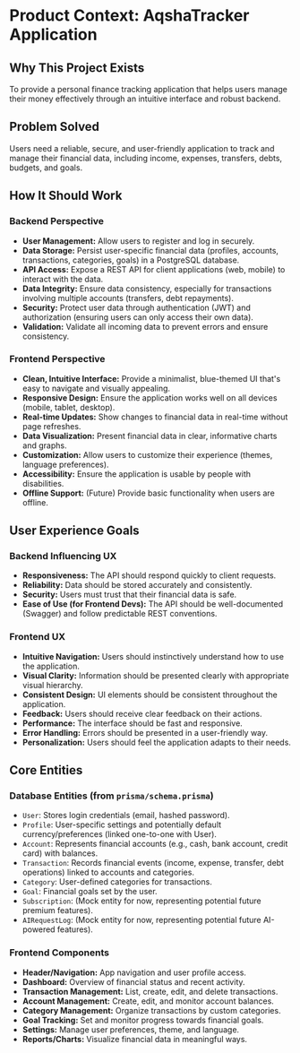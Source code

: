 # Product Context: AqshaTracker Application

## Why This Project Exists

To provide a personal finance tracking application that helps users manage their money effectively through an intuitive interface and robust backend.

## Problem Solved

Users need a reliable, secure, and user-friendly application to track and manage their financial data, including income, expenses, transfers, debts, budgets, and goals.

## How It Should Work

### Backend Perspective
- **User Management:** Allow users to register and log in securely.
- **Data Storage:** Persist user-specific financial data (profiles, accounts, transactions, categories, goals) in a PostgreSQL database.
- **API Access:** Expose a REST API for client applications (web, mobile) to interact with the data.
- **Data Integrity:** Ensure data consistency, especially for transactions involving multiple accounts (transfers, debt repayments).
- **Security:** Protect user data through authentication (JWT) and authorization (ensuring users can only access their own data).
- **Validation:** Validate all incoming data to prevent errors and ensure consistency.

### Frontend Perspective
- **Clean, Intuitive Interface:** Provide a minimalist, blue-themed UI that's easy to navigate and visually appealing.
- **Responsive Design:** Ensure the application works well on all devices (mobile, tablet, desktop).
- **Real-time Updates:** Show changes to financial data in real-time without page refreshes.
- **Data Visualization:** Present financial data in clear, informative charts and graphs.
- **Customization:** Allow users to customize their experience (themes, language preferences).
- **Accessibility:** Ensure the application is usable by people with disabilities.
- **Offline Support:** (Future) Provide basic functionality when users are offline.

## User Experience Goals

### Backend Influencing UX
- **Responsiveness:** The API should respond quickly to client requests.
- **Reliability:** Data should be stored accurately and consistently.
- **Security:** Users must trust that their financial data is safe.
- **Ease of Use (for Frontend Devs):** The API should be well-documented (Swagger) and follow predictable REST conventions.

### Frontend UX
- **Intuitive Navigation:** Users should instinctively understand how to use the application.
- **Visual Clarity:** Information should be presented clearly with appropriate visual hierarchy.
- **Consistent Design:** UI elements should be consistent throughout the application.
- **Feedback:** Users should receive clear feedback on their actions.
- **Performance:** The interface should be fast and responsive.
- **Error Handling:** Errors should be presented in a user-friendly way.
- **Personalization:** Users should feel the application adapts to their needs.

## Core Entities

### Database Entities (from `prisma/schema.prisma`)
- `User`: Stores login credentials (email, hashed password).
- `Profile`: User-specific settings and potentially default currency/preferences (linked one-to-one with User).
- `Account`: Represents financial accounts (e.g., cash, bank account, credit card) with balances.
- `Transaction`: Records financial events (income, expense, transfer, debt operations) linked to accounts and categories.
- `Category`: User-defined categories for transactions.
- `Goal`: Financial goals set by the user.
- `Subscription`: (Mock entity for now, representing potential future premium features).
- `AIRequestLog`: (Mock entity for now, representing potential future AI-powered features).

### Frontend Components
- **Header/Navigation:** App navigation and user profile access.
- **Dashboard:** Overview of financial status and recent activity.
- **Transaction Management:** List, create, edit, and delete transactions.
- **Account Management:** Create, edit, and monitor account balances.
- **Category Management:** Organize transactions by custom categories.
- **Goal Tracking:** Set and monitor progress towards financial goals.
- **Settings:** Manage user preferences, theme, and language.
- **Reports/Charts:** Visualize financial data in meaningful ways. 